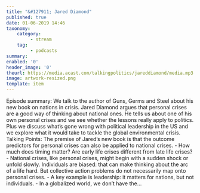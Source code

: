 ```yaml
---
title: "&#127911; Jared Diamond"
published: true
date: 01-06-2019 14:46
taxonomy:
    category:
         - stream
    tag:
         - podcasts
summary:
enabled: '0'
header_image: '0'
theurl: https://media.acast.com/talkingpolitics/jareddiamond/media.mp3
image: artwork-resized.png
template: item
---
```

 
Episode summary: We talk to the author of Guns, Germs and Steel about his new book on nations in crisis. Jared Diamond argues that personal crises are a good way of thinking about national ones. He tells us about one of his own personal crises and we see whether the lessons really apply to politics. Plus we discuss what’s gone wrong with political leadership in the US and we explore what it would take to tackle the global environmental crisis. Talking Points: The premise of Jared’s new book is that the outcome predictors for personal crises can also be applied to national crises. - How much does timing matter? Are early life crises different from late life crises? - National crises, like personal crises, might begin with a sudden shock or unfold slowly. Individuals are biased: that can make thinking about the arc of a life hard. But collective action problems do not necessarily map onto personal crises. - A key example is leadership: it matters for nations, but not individuals. - In a globalized world, we don’t have the…
